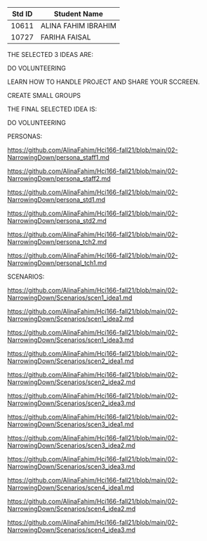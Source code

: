 |Std ID|Student Name|
|:-----:|---------------------|
|10611|ALINA FAHIM IBRAHIM|
|10727|FARIHA FAISAL|


 THE SELECTED 3 IDEAS ARE:
 
 DO VOLUNTEERING 
 
 LEARN HOW TO HANDLE PROJECT AND SHARE YOUR SCCREEN.
 
 CREATE SMALL GROUPS
 
 THE FINAL SELECTED IDEA IS:
 
 DO VOLUNTEERING 
 
 
 
 
 PERSONAS:
 
 https://github.com/AlinaFahim/Hci166-fall21/blob/main/02-NarrowingDown/persona_staff1.md
 
 https://github.com/AlinaFahim/Hci166-fall21/blob/main/02-NarrowingDown/persona_staff2.md
 
 https://github.com/AlinaFahim/Hci166-fall21/blob/main/02-NarrowingDown/persona_std1.md
 
 https://github.com/AlinaFahim/Hci166-fall21/blob/main/02-NarrowingDown/persona_std2.md
 
 https://github.com/AlinaFahim/Hci166-fall21/blob/main/02-NarrowingDown/persona_tch2.md
 
 https://github.com/AlinaFahim/Hci166-fall21/blob/main/02-NarrowingDown/personal_tch1.md
 
 SCENARIOS:
 
https://github.com/AlinaFahim/Hci166-fall21/blob/main/02-NarrowingDown/Scenarios/scen1_idea1.md

https://github.com/AlinaFahim/Hci166-fall21/blob/main/02-NarrowingDown/Scenarios/scen1_idea2.md

https://github.com/AlinaFahim/Hci166-fall21/blob/main/02-NarrowingDown/Scenarios/scen1_idea3.md

https://github.com/AlinaFahim/Hci166-fall21/blob/main/02-NarrowingDown/Scenarios/scen2_idea1.md

https://github.com/AlinaFahim/Hci166-fall21/blob/main/02-NarrowingDown/Scenarios/scen2_idea2.md

https://github.com/AlinaFahim/Hci166-fall21/blob/main/02-NarrowingDown/Scenarios/scen2_idea3.md

https://github.com/AlinaFahim/Hci166-fall21/blob/main/02-NarrowingDown/Scenarios/scen3_idea1.md

https://github.com/AlinaFahim/Hci166-fall21/blob/main/02-NarrowingDown/Scenarios/scen3_idea2.md

https://github.com/AlinaFahim/Hci166-fall21/blob/main/02-NarrowingDown/Scenarios/scen3_idea3.md

https://github.com/AlinaFahim/Hci166-fall21/blob/main/02-NarrowingDown/Scenarios/scen4_idea1.md

https://github.com/AlinaFahim/Hci166-fall21/blob/main/02-NarrowingDown/Scenarios/scen4_idea2.md

https://github.com/AlinaFahim/Hci166-fall21/blob/main/02-NarrowingDown/Scenarios/scen4_idea3.md

